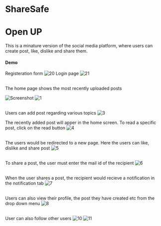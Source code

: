 # ShareSafe

# Open UP

This is a minature version of the social media platform, where users can create post, like, dislike and share them.

#### Demo
Registeration form
![20](https://user-images.githubusercontent.com/43414928/82763031-31373600-9e22-11ea-9cfa-f4e225d4c533.png)
Login page
![21](https://user-images.githubusercontent.com/43414928/82763043-4318d900-9e22-11ea-9a3b-ceb26e1cb3dd.png)

<br/>
The home page shows the most recently uploaded posts

![Screenshot](https://user-images.githubusercontent.com/43414928/82762940-9cccd380-9e21-11ea-8331-0f2235ec1f31.png)
![1](https://user-images.githubusercontent.com/43414928/82763104-cb977980-9e22-11ea-9ba4-ac3160d12fb1.png)

<br/> Users can add post regarding various topics
![3](https://user-images.githubusercontent.com/43414928/82762944-9dfe0080-9e21-11ea-8fcc-e9defa28684e.png)

The recently added post will apper in the home screen. To read a specific post, click on the read button
![4](https://user-images.githubusercontent.com/43414928/82762945-9f2f2d80-9e21-11ea-8a72-fdd48aec2d26.png)

<br/> The users would be redirected to a new page. Here the users can like, dislike and share post
![5](https://user-images.githubusercontent.com/43414928/82762947-a0605a80-9e21-11ea-87cc-0368ac79a2ee.png)

<br/> To share a post, the user must enter the mail id of the recipient
![6](https://user-images.githubusercontent.com/43414928/82762948-a22a1e00-9e21-11ea-824d-2c4f9f2dec7d.png)

<br/> When the user shares a post, the recipient would recieve a notification in the notification tab
![7](https://user-images.githubusercontent.com/43414928/82762956-a9e9c280-9e21-11ea-892b-9706f2205225.png)

<br/> Users can also view their profile, the post they have created etc from the drop down menu
![8](https://user-images.githubusercontent.com/43414928/82762958-ace4b300-9e21-11ea-82a0-1dd6ca8352fc.png)

<br/> User can also follow other users
![10](https://user-images.githubusercontent.com/43414928/82762949-a35b4b00-9e21-11ea-85a1-0000af0a0b60.png)
![11](https://user-images.githubusercontent.com/43414928/82762963-b1a96700-9e21-11ea-945e-7c5d01b9d3af.png)

